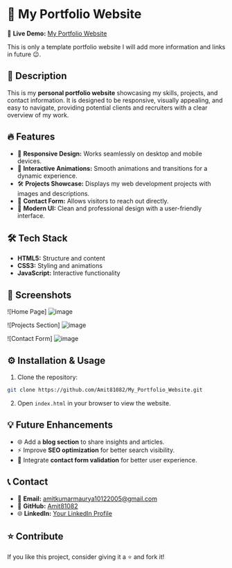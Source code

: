 # 🚀 My Portfolio Website

🔗 **Live Demo:** [My Portfolio Website](https://amit81082.github.io/My_Portfolio_Website)

This is only a template portfolio website I will add more information and links in future 😉.

## 📌 Description
This is my **personal portfolio website** showcasing my skills, projects, and contact information. It is designed to be responsive, visually appealing, and easy to navigate, providing potential clients and recruiters with a clear overview of my work.

## 🔥 Features
- 🎯 **Responsive Design:** Works seamlessly on desktop and mobile devices.
- 🌟 **Interactive Animations:** Smooth animations and transitions for a dynamic experience.
- 🛠️ **Projects Showcase:** Displays my web development projects with images and descriptions.
- 📱 **Contact Form:** Allows visitors to reach out directly.
- 🎨 **Modern UI:** Clean and professional design with a user-friendly interface.

## 🛠️ Tech Stack
- **HTML5:** Structure and content
- **CSS3:** Styling and animations
- **JavaScript:** Interactive functionality

## 📸 Screenshots
![Home Page]  ![image](https://github.com/user-attachments/assets/44a522ce-cba5-43db-b350-ada7c98a5e89)

![Projects Section] ![image](https://github.com/user-attachments/assets/283d96ca-a901-4f42-8372-42a97fc153a2)

![Contact Form]  ![image](https://github.com/user-attachments/assets/483162b6-bba1-4ee4-b7af-a96ecc67447c)


## ⚙️ Installation & Usage
1. Clone the repository:
```bash
git clone https://github.com/Amit81082/My_Portfolio_Website.git
```
2. Open `index.html` in your browser to view the website.

## 💡 Future Enhancements
- 🌐 Add a **blog section** to share insights and articles.
- ⚡ Improve **SEO optimization** for better search visibility.
- 🎯 Integrate **contact form validation** for better user experience.

## 📞 Contact
- 📧 **Email:** amitkumarmaurya10122005@gmail.com 
- 💼 **GitHub:** [Amit81082](https://github.com/Amit81082)
- 🌐 **LinkedIn:** [Your LinkedIn Profile]([www.linkedin.com/in/amit-maurya-8782052b7](https://www.linkedin.com/in/amit-maurya-8782052b7/))

## ⭐ Contribute
If you like this project, consider giving it a ⭐ and fork it!
